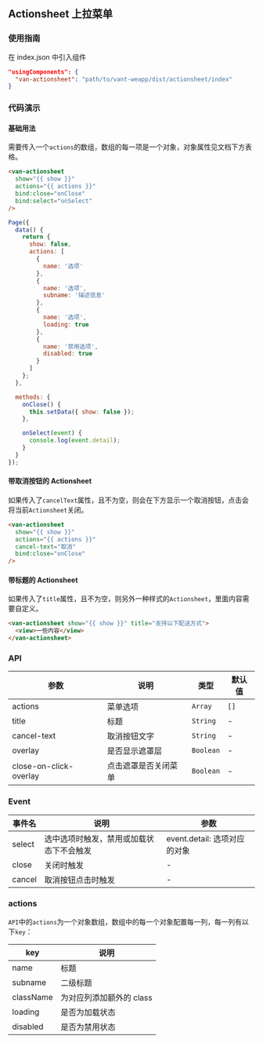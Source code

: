 ## Actionsheet 上拉菜单

### 使用指南
在 index.json 中引入组件
```json
"usingComponents": {
  "van-actionsheet": "path/to/vant-weapp/dist/actionsheet/index"
}
```

### 代码演示

#### 基础用法
需要传入一个`actions`的数组，数组的每一项是一个对象，对象属性见文档下方表格。

```html
<van-actionsheet
  show="{{ show }}"
  actions="{{ actions }}"
  bind:close="onClose"
  bind:select="onSelect"
/>
```

```javascript
Page({
  data() {
    return {
      show: false,
      actions: [
        {
          name: '选项'
        },
        {
          name: '选项',
          subname: '描述信息'
        },
        {
          name: '选项',
          loading: true
        },
        {
          name: '禁用选项',
          disabled: true
        }
      ]
    };
  },

  methods: {
    onClose() {
      this.setData({ show: false });
    },

    onSelect(event) {
      console.log(event.detail);
    }
  }
});
```

#### 带取消按钮的 Actionsheet

如果传入了`cancelText`属性，且不为空，则会在下方显示一个取消按钮，点击会将当前`Actionsheet`关闭。

```html
<van-actionsheet
  show="{{ show }}"
  actions="{{ actions }}"
  cancel-text="取消"
  bind:close="onClose"
/>
```

#### 带标题的 Actionsheet

如果传入了`title`属性，且不为空，则另外一种样式的`Actionsheet`，里面内容需要自定义。

```html
<van-actionsheet show="{{ show }}" title="支持以下配送方式">
  <view>一些内容</view>
</van-actionsheet>
```

### API

| 参数 | 说明 | 类型 | 默认值 |
|-----------|-----------|-----------|-------------|
| actions | 菜单选项 | `Array` | `[]` |
| title | 标题 | `String` | - |
| cancel-text | 取消按钮文字 | `String` | - |
| overlay | 是否显示遮罩层 | `Boolean` | - |
| close-on-click-overlay | 点击遮罩是否关闭菜单 | `Boolean` | - |

### Event

| 事件名 | 说明 | 参数 |
|-----------|-----------|-----------|
| select | 选中选项时触发，禁用或加载状态下不会触发 | event.detail: 选项对应的对象 |
| close | 关闭时触发 | - |
| cancel | 取消按钮点击时触发 | - |

### actions

`API`中的`actions`为一个对象数组，数组中的每一个对象配置每一列，每一列有以下`key`：

| key | 说明 |
|-----------|-----------|
| name | 标题 |
| subname | 二级标题 |
| className | 为对应列添加额外的 class |
| loading | 是否为加载状态 |
| disabled | 是否为禁用状态 |

